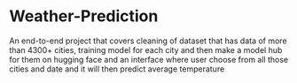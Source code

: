 # Weather-Prediction
An end-to-end project that covers cleaning of dataset that has data of more than 4300+ cities, training model for each city and then make a model hub for them on hugging face and an interface where user choose from all those cities and date and it will then predict average temperature 
